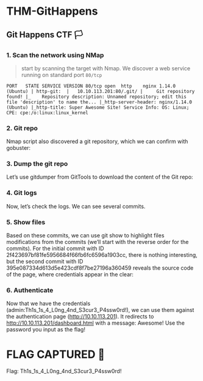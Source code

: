 # THM-GitHappens
## Git Happens CTF 🏳️

### 1. Scan the network using NMap
>start by scanning the target with Nmap. We discover a web service running on standard port `80/tcp` 

 `PORT   STATE SERVICE VERSION
80/tcp open  http    nginx 1.14.0 (Ubuntu)
| http-git: 
|   10.10.113.201:80/.git/
|     Git repository found!
|_    Repository description: Unnamed repository; edit this file 'description' to name the...
|_http-server-header: nginx/1.14.0 (Ubuntu)
|_http-title: Super Awesome Site!
Service Info: OS: Linux; CPE: cpe:/o:linux:linux_kernel`


### 2. Git repo
Nmap script also discovered a git repository, which we can confirm with gobuster:


### 3. Dump the git repo
Let’s use gitdumper from GitTools to download the content of the Git repo:

### 4. Git logs
Now, let’s check the logs. We can see several commits.

### 5. Show files
Based on these commits, we can use git show to highlight files modifications from the commits (we’ll start with the reverse order for the commits). For the initial commit with ID 2f423697bf81fe5956684f66fb6fc6596a1903cc, there is nothing interesting, but the second commit with ID 395e087334d613d5e423cdf8f7be27196a360459 reveals the source code of the page, where credentials appear in the clear:

### 6. Authenticate
Now that we have the credentials (admin:Th1s_1s_4_L0ng_4nd_S3cur3_P4ssw0rd!), we can use them against the authentication page (http://10.10.113.201). It redirects to http://10.10.113.201/dashboard.html with a message: Awesome! Use the password you input as the flag!


# FLAG CAPTURED 🥇
Flag: Th1s_1s_4_L0ng_4nd_S3cur3_P4ssw0rd!
